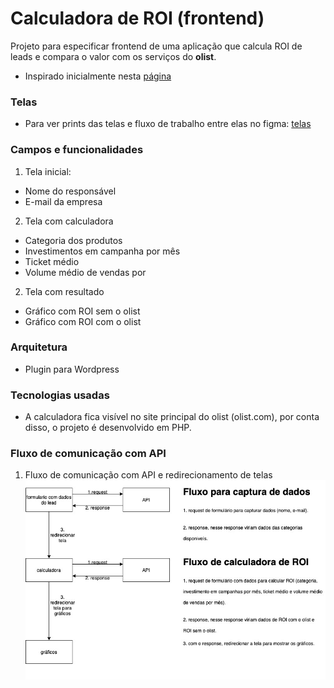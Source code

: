 # Calculadora de ROI (frontend)
Projeto para especificar frontend de uma aplicação que calcula ROI de leads e compara o valor com os serviços do **olist**.

* Inspirado inicialmente nesta [página](https://olist.com/solucoes/como-comecar-a-vender/)


### Telas

* Para ver prints das telas e fluxo de trabalho entre elas no figma:
[telas](https://www.figma.com/proto/yMvQvtLgKBqELgwjMttYGH/calculadora-roi-frontend?node-id=33%3A2&scaling=min-zoom)

### Campos e funcionalidades
1. Tela inicial:
* Nome do responsável
* E-mail da empresa

2. Tela com calculadora
* Categoria dos produtos
* Investimentos em campanha por mês
* Ticket médio
* Volume médio de vendas por

2. Tela com resultado
* Gráfico com ROI sem o olist
* Gráfico com ROI com o olist

### Arquitetura
* Plugin para Wordpress

### Tecnologias usadas
* A calculadora fica visível no site principal do olist (olist.com), por conta disso, o projeto é desenvolvido em PHP.

### Fluxo de comunicação com API
1. Fluxo de comunicação com API e redirecionamento de telas
![](images/calculadora-roi-frontend.jpg)
